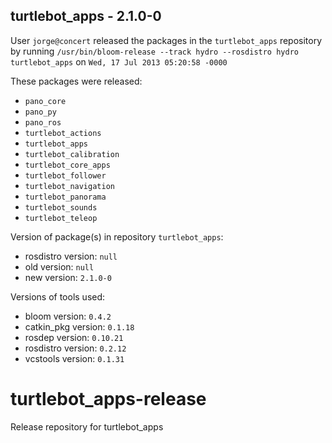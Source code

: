 ## turtlebot_apps - 2.1.0-0

User `jorge@concert` released the packages in the `turtlebot_apps` repository by running `/usr/bin/bloom-release --track hydro --rosdistro hydro turtlebot_apps` on `Wed, 17 Jul 2013 05:20:58 -0000`

These packages were released:
- `pano_core`
- `pano_py`
- `pano_ros`
- `turtlebot_actions`
- `turtlebot_apps`
- `turtlebot_calibration`
- `turtlebot_core_apps`
- `turtlebot_follower`
- `turtlebot_navigation`
- `turtlebot_panorama`
- `turtlebot_sounds`
- `turtlebot_teleop`

Version of package(s) in repository `turtlebot_apps`:
- rosdistro version: `null`
- old version: `null`
- new version: `2.1.0-0`

Versions of tools used:
- bloom version: `0.4.2`
- catkin_pkg version: `0.1.18`
- rosdep version: `0.10.21`
- rosdistro version: `0.2.12`
- vcstools version: `0.1.31`


turtlebot_apps-release
======================

Release repository for turtlebot_apps
